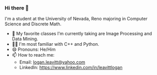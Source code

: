 ### Hi there 👋

I'm a student at the University of Nevada, Reno majoring in Computer Science and Discrete Math.

- 🌱 My favorite classes I'm currently taking are Image Processing and Data Mining.
- 👨‍💻 I'm most familiar with C++ and Python.
- 😄 Pronouns: He/Him
- 📫 How to reach me:
  - Email: logan.leavitt@yahoo.com
  - LinkedIn: https://www.linkedin.com/in/leavittlogan


